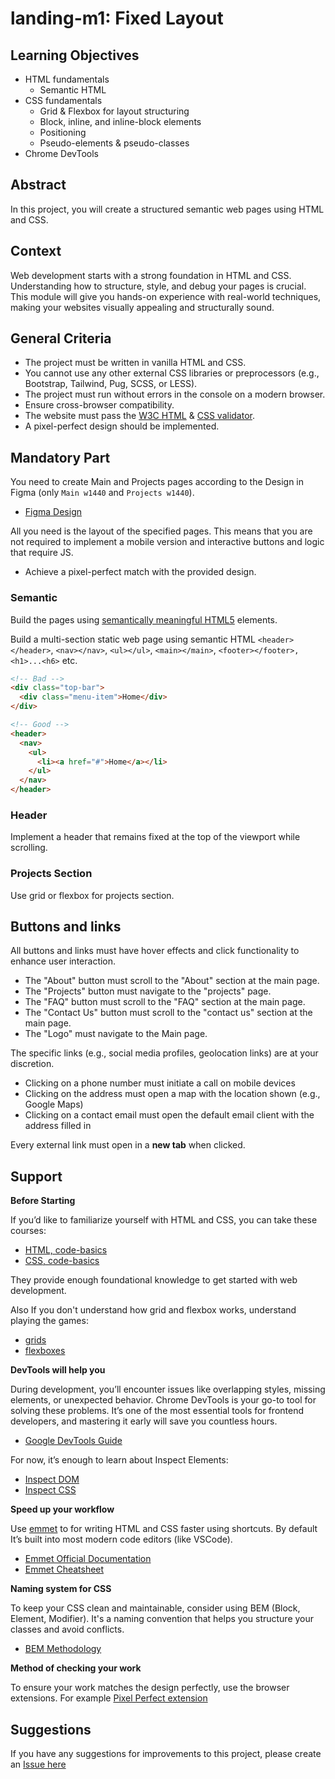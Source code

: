 # landing-m1: Fixed Layout

## Learning Objectives

- HTML fundamentals
  - Semantic HTML
- CSS fundamentals
  - Grid & Flexbox for layout structuring
  - Block, inline, and inline-block elements
  - Positioning
  - Pseudo-elements & pseudo-classes
- Chrome DevTools

## Abstract

In this project, you will create a structured semantic web pages using HTML and CSS.

## Context

Web development starts with a strong foundation in HTML and CSS. Understanding how to structure, style, and debug your pages is crucial. This module will give you hands-on experience with real-world techniques, making your websites visually appealing and structurally sound.

## General Criteria

- The project must be written in vanilla HTML and CSS.
- You cannot use any other external CSS libraries or preprocessors (e.g., Bootstrap, Tailwind, Pug, SCSS, or LESS).
- The project must run without errors in the console on a modern browser.
- Ensure cross-browser compatibility.
- The website must pass the [W3C HTML](https://validator.w3.org/) & [CSS validator](http://jigsaw.w3.org/css-validator/).
- A pixel-perfect design should be implemented.

## Mandatory Part

You need to create Main and Projects pages according to the Design in Figma (only `Main w1440` and `Projects w1440`).

- [Figma Design](https://www.figma.com/design/LjSY8wCfM7vOkzNEhngnOL/Alem-Project-Landing)

All you need is the layout of the specified pages. This means that you are not required to implement a mobile version and interactive buttons and logic that require JS.

- Achieve a pixel-perfect match with the provided design.

### Semantic

Build the pages using [semantically meaningful HTML5](https://www.w3schools.com/html/html5_semantic_elements.asp) elements.

Build a multi-section static web page using semantic HTML `<header></header>`, `<nav></nav>`, `<ul></ul>`, `<main></main>`, `<footer></footer>, <h1>...<h6>` etc.

```html
<!-- Bad -->
<div class="top-bar">
  <div class="menu-item">Home</div>
</div>

<!-- Good -->
<header>
  <nav>
    <ul>
      <li><a href="#">Home</a></li>
    </ul>
  </nav>
</header>
```

### Header

Implement a header that remains fixed at the top of the viewport while scrolling.

### Projects Section

Use grid or flexbox for projects section.

## Buttons and links

All buttons and links must have hover effects and click functionality to enhance user interaction.

- The "About" button must scroll to the "About" section at the main page.
- The "Projects" button must navigate to the "projects" page.
- The "FAQ" button must scroll to the "FAQ" section at the main page.
- The "Contact Us" button must scroll to the "contact us" section at the main page.
- The "Logo" must navigate to the Main page.

The specific links (e.g., social media profiles, geolocation links) are at your discretion.

- Clicking on a phone number must initiate a call on mobile devices
- Clicking on the address must open a map with the location shown (e.g., Google Maps)
- Clicking on a contact email must open the default email client with the address filled in

Every external link must open in a **new tab** when clicked.

## Support

**Before Starting**

If you’d like to familiarize yourself with HTML and CSS, you can take these courses:

- [HTML, code-basics](https://code-basics.com/languages/html)
- [CSS, code-basics](https://code-basics.com/languages/css)

They provide enough foundational knowledge to get started with web development.

Also If you don't understand how grid and flexbox works, understand playing the games:

- [grids](https://cssgridgarden.com)
- [flexboxes](https://flexboxfroggy.com)

**DevTools will help you**

During development, you’ll encounter issues like overlapping styles, missing elements, or unexpected behavior. Chrome DevTools is your go-to tool for solving these problems. It’s one of the most essential tools for frontend developers, and mastering it early will save you countless hours.

- [Google DevTools Guide](https://developer.chrome.com/docs/devtools)

For now, it’s enough to learn about Inspect Elements:

- [Inspect DOM](https://developer.chrome.com/docs/devtools/dom)
- [Inspect CSS](https://developer.chrome.com/docs/devtools/css)

**Speed up your workflow**

Use [emmet](https://emmet.io) to for writing HTML and CSS faster using shortcuts. By default It’s built into most modern code editors (like VSCode).

- [Emmet Official Documentation](https://emmet.io)
- [Emmet Cheatsheet](https://docs.emmet.io/cheat-sheet/)

**Naming system for CSS**

To keep your CSS clean and maintainable, consider using BEM (Block, Element, Modifier). It's a naming convention that helps you structure your classes and avoid conflicts.

- [BEM Methodology](https://bem.info/methodology/)

**Method of checking your work**

To ensure your work matches the design perfectly, use the browser extensions. For example [Pixel Perfect extension](https://chromewebstore.google.com/search/Pixel%20perfect)

## Suggestions

If you have any suggestions for improvements to this project, please create an [Issue here](https://github.com/alem-platform/frontend/issues)
